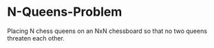 # N-Queens-Problem
Placing N chess queens on an NxN chessboard so that no two queens threaten each other.
